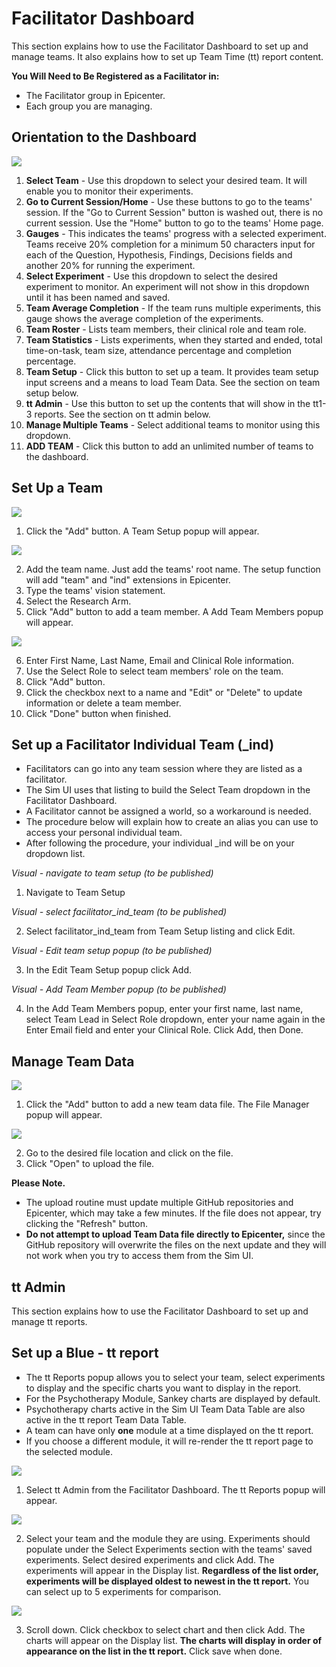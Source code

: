 # Facilitator Dashboard

This section explains how to use the Facilitator Dashboard to set up and manage teams.  It also explains how to set up Team Time (tt) report content.

**You Will Need to Be Registered as a Facilitator in:**

- The Facilitator group in Epicenter.
- Each group you are managing. 

## Orientation to the Dashboard

<img src = "https://github.com/lzim/mtl/blob/gh-pages/images/dashboard_overview.png">
  
1. **Select Team** - Use this dropdown to select your desired team. It will enable you to monitor their experiments.
2. **Go to Current Session/Home** - Use these buttons to go to the teams' session.  If the "Go to Current Session" button is washed out, there is no current session.  Use the "Home" button to go to the teams' Home page.
3. **Gauges** - This indicates the teams' progress with a selected experiment. Teams receive 20% completion for a minimum 50 characters input for each of the Question, Hypothesis, Findings, Decisions fields and another 20% for running the experiment.
4. **Select Experiment** - Use this dropdown to select the desired experiment to monitor. An experiment will not show in this dropdown until it has been named and saved.
5. **Team Average Completion** - If the team runs multiple experiments, this gauge shows the average completion of the experiments.
6. **Team Roster** - Lists team members, their clinical role and team role. 
7. **Team Statistics** - Lists experiments, when they started and ended, total time-on-task, team size, attendance percentage and completion percentage.
8. **Team Setup** - Click this button to set up a team. It provides team setup input screens and a means to load Team Data. See the section on team setup below.
9. **tt Admin** - Use this button to set up the contents that will show in the tt1-3 reports. See the section on tt admin below.
10. **Manage Multiple Teams** - Select additional teams to monitor using this dropdown. 
11. **ADD TEAM** - Click this button to add an unlimited number of teams to the dashboard.

## Set Up a Team

<img src = "https://github.com/lzim/mtl/blob/gh-pages/images/team_setup_overview.png">

1. Click the "Add" button. A Team Setup popup will appear.

<img src = "https://github.com/lzim/mtl/blob/gh-pages/images/add_team_pop_up.png">

2. Add the team name.  Just add the teams' root name. The setup function will add "team" and "ind" extensions in Epicenter.
3. Type the teams' vision statement. 
4. Select the Research Arm.
5. Click "Add" button to add a team member. A Add Team Members popup will appear.

<img src = "https://github.com/lzim/mtl/blob/gh-pages/images/add_team_member_popup.png">

6. Enter First Name, Last Name, Email and Clinical Role information.
7. Use the Select Role to select team members' role on the team.
8. Click "Add" button.
9. Click the checkbox next to a name and "Edit" or "Delete" to update information or delete a team member.
10. Click "Done" button when finished.

## Set up a Facilitator Individual Team (_ind)

- Facilitators can go into any team session where they are listed as a facilitator.
- The Sim UI uses that listing to build the Select Team dropdown in the Facilitator Dashboard.
- A Facilitator cannot be assigned a world, so a workaround is needed.
- The procedure below will explain how to create an alias you can use to access your personal individual team.
- After following the procedure, your individual \_ind will be on your dropdown list.

*Visual - navigate to team setup (to be published)*

1. Navigate to Team Setup 

*Visual - select facilitator\_ind\_team (to be published)*

2. Select facilitator\_ind\_team from Team Setup listing and click Edit.

*Visual - Edit team setup popup (to be published)*

3. In the Edit Team Setup popup click Add.

*Visual - Add Team Member popup (to be published)*

4. In the Add Team Members popup, enter your first name, last name, select Team Lead in Select Role dropdown, enter your name again in the Enter Email field and enter your Clinical Role.  Click Add, then Done.

## Manage Team Data

<img src = "https://github.com/lzim/mtl/blob/gh-pages/images/manage_team_data.png">

1. Click the "Add" button to add a new team data file. The File Manager popup will appear.

<img src = "https://github.com/lzim/mtl/blob/gh-pages/images/select_file_popup.png">
 
2. Go to the desired file location and click on the file.
3. Click "Open" to upload the file.  

**Please Note.**

- The upload routine must update multiple GitHub repositories and Epicenter, which may take a few minutes. If the file does not appear, try clicking the "Refresh" button.
- **Do not attempt to upload Team Data file directly to Epicenter,** since the GitHub repository will overwrite the files on the next update and they will not work when you try to access them from the Sim UI.

## tt Admin

This section explains how to use the Facilitator Dashboard to set up and manage tt reports.  

## Set up a Blue - tt report

- The tt Reports popup allows you to select your team, select experiments to display and the specific charts you want to display in the report.
- For the Psychotherapy Module, Sankey charts are displayed by default.
- Psychotherapy charts active in the Sim UI Team Data Table are also active in the tt report Team Data Table.
- A team can have only **one** module at a time displayed on the tt report.  
- If you choose a different module, it will re-render the tt report page to the selected module.

<img src = "https://github.com/lzim/mtl/blob/feature-gh-pages_facilitator_dashboard/images/select%20tt%20admin.png">

1. Select tt Admin from the Facilitator Dashboard. The tt Reports popup will appear.

<img src = "https://github.com/lzim/mtl/blob/feature-gh-pages_facilitator_dashboard/images/select_team_module.png">

2. Select your team and the module they are using.  Experiments should populate under the Select Experiments section with the teams' saved experiments. Select desired experiments and click Add.  The experiments will appear in the Display list.  **Regardless of the list order, experiments will be displayed oldest to newest in the tt report.** You can select up to 5 experiments for comparison.

<img src = "https://github.com/lzim/mtl/blob/feature-gh-pages_facilitator_dashboard/images/select_charts.png">

3. Scroll down.  Click checkbox to select chart and then click Add.  The charts will appear on the Display list.  **The charts will display in order of appearance on the list in the tt report.** Click save when done. 

